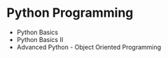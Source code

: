 # Python Programming

- Python Basics
- Python Basics II
- Advanced Python - Object Oriented Programming
